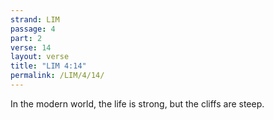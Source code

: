 ```yaml
---
strand: LIM
passage: 4
part: 2
verse: 14
layout: verse
title: "LIM 4:14"
permalink: /LIM/4/14/
---
```

In the modern world, the life is strong, but the cliffs are steep.
